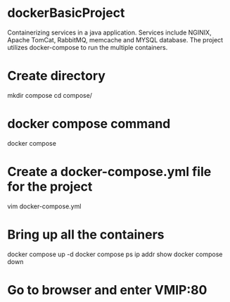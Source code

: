 # dockerBasicProject
Containerizing services in a java application. Services include NGINIX, Apache TomCat, RabbitMQ, memcache and MYSQL database. The project utilizes docker-compose to run the multiple containers.
# Create directory
mkdir compose
cd compose/

# docker compose command
docker compose

# Create a docker-compose.yml file for the project
vim docker-compose.yml

# Bring up all the containers
docker compose up -d
docker compose ps
ip addr show
docker compose down

# Go to browser and enter VMIP:80

